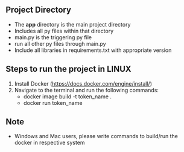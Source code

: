 ## Project Directory

- The **app** directory is the main project directory
- Includes all py files within that directory
- main.py is the triggering py file
- run all other py files through main.py
- Include all libraries in requirements.txt with appropriate version

## Steps to run the project in LINUX

1. Install Docker (https://docs.docker.com/engine/install/)
2. Navigate to the terminal and run the following commands:
    - docker image build -t token_name .
    - docker run token_name

## Note
- Windows and Mac users, please write commands to build/run the docker in respective system
